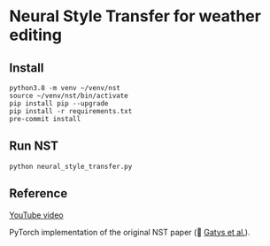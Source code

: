 # Neural Style Transfer for weather editing


## Install
```
python3.8 -m venv ~/venv/nst
source ~/venv/nst/bin/activate
pip install pip --upgrade
pip install -r requirements.txt
pre-commit install
```

## Run NST
```
python neural_style_transfer.py
```

## Reference
[YouTube video](https://www.youtube.com/watch?v=XWMwdkaLFsI)

PyTorch implementation of the original NST paper (:link: [Gatys et al.](https://www.cv-foundation.org/openaccess/content_cvpr_2016/papers/Gatys_Image_Style_Transfer_CVPR_2016_paper.pdf)).
